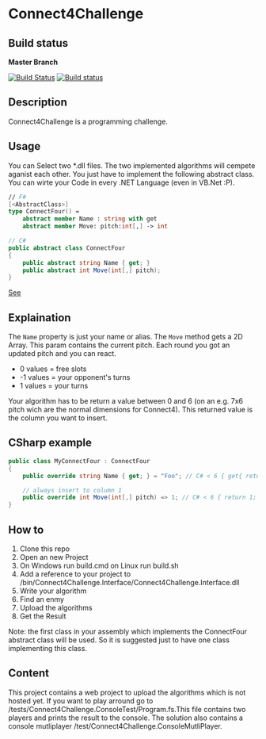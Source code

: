 # Connect4Challenge

## Build status

**Master Branch**

[![Build Status](https://travis-ci.org/Jallah/Connect4Challenge.svg?branch=master)](https://travis-ci.org/nicolaiw/Connect4Challenge)
[![Build status](https://ci.appveyor.com/api/projects/status/tngsbj4u54o90fit/branch/master?svg=true)](https://ci.appveyor.com/project/nicolaiw/connect4challenge/branch/master)

## Description
Connect4Challenge is a programming challenge.

## Usage
You can Select two *.dll files. The two implemented algorithms will cempete aganist each other. You just have to implement the following abstract class.
You can wirte your Code in every .NET Language (even in VB.Net :P).

``` fsharp
// F#
[<AbstractClass>]
type ConnectFour() =
    abstract member Name : string with get
    abstract member Move: pitch:int[,] -> int
```

``` csharp
// C#
public abstract class ConnectFour
{
    public abstract string Name { get; }
    public abstract int Move(int[,] pitch);
}
```
[See](https://github.com/Jallah/Connect4Challenge/blob/master/src/Connect4Challenge.Interface/ConnectFour.fs)

## Explaination
The ``Name`` property is just your name or alias. The ``Move`` method gets a 2D Array. This param contains the current pitch. Each round you got an updated pitch and you can react.

* 0 values = free slots
* -1 values = your opponent's turns
* 1 values = your turns

Your algorithm has to be return a value between 0 and 6 (on an e.g. 7x6 pitch wich are the normal dimensions for Connect4). This returned value is the column you want to insert.

## CSharp example

``` csharp
public class MyConnectFour : ConnectFour
{
    public override string Name { get; } = "Foo"; // C# < 6 { get{ return "Foo"; } }

    // always insert to column 1
    public override int Move(int[,] pitch) => 1; // C# < 6 { return 1; }
}
```

## How to
1. Clone this repo
2. Open an new Project
3. On Windows run build.cmd on Linux run build.sh
4. Add a reference to your project to /bin/Connect4Challenge.Interface/Connect4Challenge.Interface.dll
5. Write your algorithm
6. Find an enmy
7. Upload the algorithms
8. Get the Result

Note: the first class in your assembly which implements the ConnectFour abstract class will be used. So it is suggested just to have one
class implementing this class.

## Content
This project contains a web project to upload the algorithms which is not hosted yet. If you want to play arround go to /tests/Connect4Challenge.ConsoleTest/Program.fs.This file contains two players and prints the result to the console.
The solution also contains a console mutliplayer /test/Connect4Challenge.ConsoleMutliPlayer.

